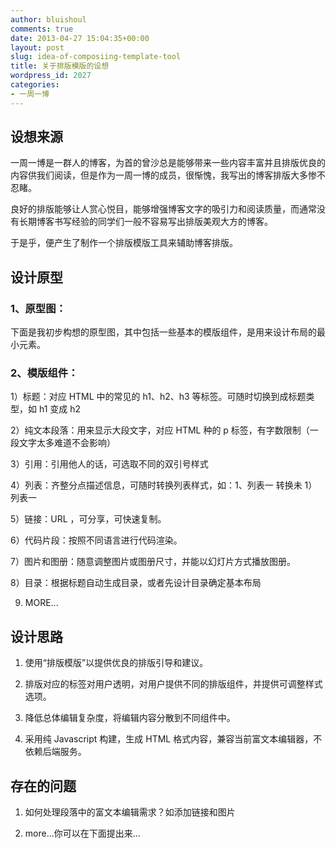 ```yaml
---
author: bluishoul
comments: true
date: 2013-04-27 15:04:35+00:00
layout: post
slug: idea-of-composiing-template-tool
title: 关于排版模版的设想
wordpress_id: 2027
categories:
- 一周一博
---
```


## 设想来源


一周一博是一群人的博客，为首的曾沙总是能够带来一些内容丰富并且排版优良的内容供我们阅读，但是作为一周一博的成员，很惭愧，我写出的博客排版大多惨不忍睹。

良好的排版能够让人赏心悦目，能够增强博客文字的吸引力和阅读质量，而通常没有长期博客书写经验的同学们一般不容易写出排版美观大方的博客。

于是乎，便产生了制作一个排版模版工具来辅助博客排版。


## **设计原型**




### **1、原型图：**


下面是我初步构想的原型图，其中包括一些基本的模版组件，是用来设计布局的最小元素。



### 2、模版组件：


1）标题：对应 HTML 中的常见的 h1、h2、h3 等标签。可随时切换到成标题类型，如 h1 变成 h2

2）纯文本段落：用来显示大段文字，对应 HTML 种的 p 标签，有字数限制（一段文字太多难道不会影响）

3）引用：引用他人的话，可选取不同的双引号样式

4）列表：齐整分点描述信息，可随时转换列表样式，如：1、列表一 转换未 1）列表一

5）链接：URL ，可分享，可快速复制。

6）代码片段：按照不同语言进行代码渲染。

7）图片和图册：随意调整图片或图册尺寸，并能以幻灯片方式播放图册。

8）目录：根据标题自动生成目录，或者先设计目录确定基本布局

9) MORE...



## **设计思路**





	
  1. 使用“排版模版”以提供优良的排版引导和建议。

	
  2. 排版对应的标签对用户透明，对用户提供不同的排版组件，并提供可调整样式选项。

	
  3. 降低总体编辑复杂度，将编辑内容分散到不同组件中。

	
  4. 采用纯 Javascript 构建，生成 HTML 格式内容，兼容当前富文本编辑器，不依赖后端服务。




## **存在的问题**





	
  1. 如何处理段落中的富文本编辑需求？如添加链接和图片

	
  2. more...你可以在下面提出来...


